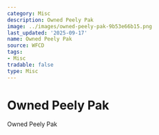 ```yaml
---
category: Misc
description: Owned Peely Pak
image: ../images/owned-peely-pak-9b53e66b15.png
last_updated: '2025-09-17'
name: Owned Peely Pak
source: WFCD
tags:
- Misc
tradable: false
type: Misc
---
```


# Owned Peely Pak

Owned Peely Pak

